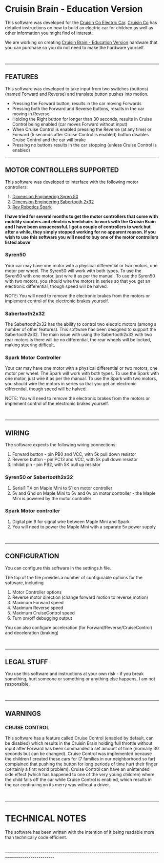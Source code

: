 # Cruisin Brain - Education Version

 This software was developed for the [Cruisin Co Electric Car](https://cruisin.co/diy-cruisin-car/buildOverview/). [Cruisin Co](https://cruisin.co) has detailed instructions on how to build an electric car for children as well as other information you might find of interest. 

We are working on creating [Cruisin Brain - Education Version](https://cruisin.co/cruisin-brain/cruisinBrain/) hardware that you can purchase so you do not need to make the hardware yourself.

<br>

-------------------------------------------------------------------------------------------------------

## FEATURES

This software was developed to take input from two switches (buttons) (named Forward and Reverse) and translate button pushes into motion.

- Pressing the Forward button, results in the car moving Forwards
- Pressing both the Forward and Reverse buttons, results in the car moving in Reverse
- Holding the Right button for longer than 30 seconds, results in Cruise Control being enabled (car moves Forward without input)
- When Cruise Control is enabled pressing the Reverse (at any time) or Forward (5 seconds after Cruise Control is enabled) button disables Cruise Control and the car will brake
- Pressing no buttons results in the car stopping (unless Cruise Control is enabled)

-------------------------------------------------------------------------------------------------------

## MOTOR CONTROLLERS SUPPORTED

This software was developed to interface with the following motor controllers:

1. [Dimension Engineering Syren 50](https://www.dimensionengineering.com/products/syren50)
2. [Dimension Engineering Sabertooth 2x32](https://www.dimensionengineering.com/products/sabertooth2x32)
3. [Rev Robotics Spark](http://www.revrobotics.com/rev-11-1200/)

**I have tried for several months to get the motor controllers that come with mobility scooters and electric wheelchairs to work with the Cruisin Brain and I have been unsuccessful. I got a couple of controllers to work but after a while, they simply stopped working for no apparent reason. If you wish to use this software you will need to buy one of the motor controllers listed above**

### Syren50

Your car may have one motor with a physical differential or two motors, one motor per wheel. The Syren50 will work with both types. To use the Syren50 with one motor, just wire it as per the manual. To use the Syren50 with two motors, you should wire the motors in series so that you get an electronic differential, though speed will be halved.

NOTE: You will need to remove the electronic brakes from the motors or implement control of the electronic brakes yourself.

### Sabertooth2x32

The Sabertooth2x32 has the ability to control two electric motors (among a number of other features). This software has been designed to support the Sabertooth2x32. The main issue with using the Sabertooth2x32 with two rear motors is there will be no differential, the rear wheels will be locked, making steering difficult.

### Spark Motor Controller

Your car may have one motor with a physical differential or two motors, one motor per wheel. The Spark will work with both types. To use the Spark with one motor, just wire it as per the manual. To use the Spark with two motors, you should wire the motors in series so that you get an electronic differential, though speed will be halved.

NOTE: You will need to remove the electronic brakes from the motors or implement control of the electronic brakes yourself.

<br>

-------------------------------------------------------------------------------------------------------

## WIRING

The software expects the following wiring connections:

1. Forward button - pin PB0 and VCC, with 5k pull down resistor
2. Reverse button - pin PC13 and VCC, with 5k pull down resistor
3. Inhibit pin - pin PB2, with 5K pull up resistor

### Syren50 or Sabertooth2x32

1. Serial1 TX on Maple Mini to S1 on motor controller
2. 5v and Gnd on Maple Mini to 5v and 0v on motor controller - the Maple Mini is powered by the motor controller

### Spark Motor controller

1. Digital pin 9 for signal wire between Maple Mini and Spark
2. You will need to power the Maple Mini with a separate 5v power supply

<br>

-------------------------------------------------------------------------------------------------------

## CONFIGURATION

You can configure this software in the settings.h file.

The top of the file provides a number of configurable options for the software, including 

1. Motor Controller options
2. Reverse motor direction (change forward motion to reverse motion)
3. Maximum Forward speed
4. Maximum Reverse speed
5. Maximum CruiseControl speed
6. Turn on/off debugging output

You can also configure acceleration (for Forward/Reverse/CruiseControl) and deceleration (braking)

<br>

-------------------------------------------------------------------------------------------------------

## LEGAL STUFF

You use this software and instructions at your own risk - if you break something, hurt someone or something or anything else happens, I am not responsible.

<br>

-------------------------------------------------------------------------------------------------------
## WARNINGS

### CRUISE CONTROL
This software has a feature called Cruise Control (enabled by default, can be disabled) which results in the Cruisin Brain holding full throttle without input after Forward has been commanded a set amount of time (normally 30 seconds but can be changed). Cruise Control was implemented 
because the children I created these cars for (7 families in our neighborhood so far) complained that pushing the button for long periods of time hurt their finger (certainly a first world problem). Cruise Control can have an unintended side effect (which has happened to one of the very young children) where the child falls off the car while Cruise Control is enabled, which results in the car continuing on its merry way without a driver.

<br>

-------------------------------------------------------------------------------------------------------

# TECHNICAL NOTES

The software has been written with the intention of it being readable more than technically code efficient.

<br>
-------------------------------------------------------------------------------------------------------
